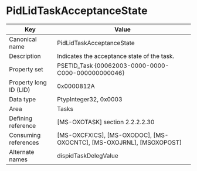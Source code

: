 # PidLidTaskAcceptanceState

| Key | Value |
|---|---|
| Canonical name | PidLidTaskAcceptanceState |
| Description | Indicates the acceptance state of the task. |
| Property set | PSETID_Task {00062003-0000-0000-C000-000000000046} |
| Property long ID (LID) | 0x0000812A |
| Data type | PtypInteger32, 0x0003 |
| Area | Tasks |
| Defining reference | [MS-OXOTASK] section 2.2.2.2.30 |
| Consuming references | [MS-OXCFXICS], [MS-OXODOC], [MS-OXOCNTC], [MS-OXOJRNL], [MSOXOPOST] |
| Alternate names | dispidTaskDelegValue |
